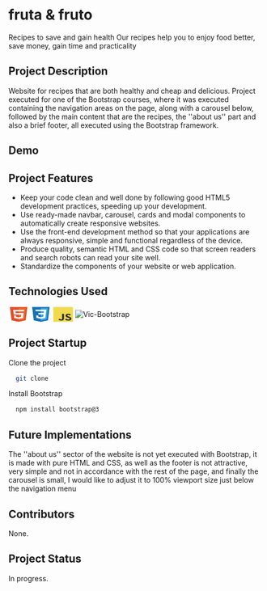 # fruta & fruto

Recipes to save and gain health
Our recipes help you to enjoy food better, save money, gain time and practicality

## Project Description

Website for recipes that are both healthy and cheap and delicious. Project executed for one of the Bootstrap courses, where it was executed containing the navigation areas on the page, along with a carousel below, followed by the main content that are the recipes, the ''about us'' part and also a brief footer, all executed using the Bootstrap framework.

## Demo



## Project Features

- Keep your code clean and well done by following good HTML5 development practices, speeding up your development.
- Use ready-made navbar, carousel, cards and modal components to automatically create responsive websites.
- Use the front-end development method so that your applications are always responsive, simple and functional regardless of the device.
- Produce quality, semantic HTML and CSS code so that screen readers and search robots can read your site well.
- Standardize the components of your website or web application.

## Technologies Used

<div style="display: inline_block">
  <img align="center" alt="Vic-HTML" height="30" width="40" src="https://raw.githubusercontent.com/devicons/devicon/master/icons/html5/html5-original.svg">
  <img align="center" alt="Vic-CSS" height="30" width="40" src="https://raw.githubusercontent.com/devicons/devicon/master/icons/css3/css3-original.svg">
  <img align="center" alt="Vic-JS" height="30" width="40" src="https://raw.githubusercontent.com/devicons/devicon/master/icons/javascript/javascript-original.svg">
  <img align="center" alt="Vic-Bootstrap" height="30" width="40" src="https://cdn.jsdelivr.net/gh/devicons/devicon/icons/bootstrap/bootstrap-original.svg">
</div>

## Project Startup

Clone the project

```bash
  git clone 
```

Install Bootstrap

```bash
  npm install bootstrap@3
```

## Future Implementations

The ''about us'' sector of the website is not yet executed with Bootstrap, it is made with pure HTML and CSS, as well as the footer is not attractive, very simple and not in accordance with the rest of the page, and finally the carousel is small, I would like to adjust it to 100% viewport size just below the navigation menu

## Contributors

None.

## Project Status

In progress.
